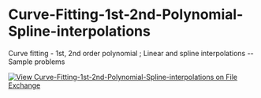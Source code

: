 # Curve-Fitting-1st-2nd-Polynomial-Spline-interpolations
Curve fitting - 1st, 2nd order polynomial ;  Linear and spline interpolations -- Sample problems

[![View Curve-Fitting-1st-2nd-Polynomial-Spline-interpolations on File Exchange](https://www.mathworks.com/matlabcentral/images/matlab-file-exchange.svg)](https://www.mathworks.com/matlabcentral/fileexchange/86977-curve-fitting-1st-2nd-polynomial-spline-interpolations)
